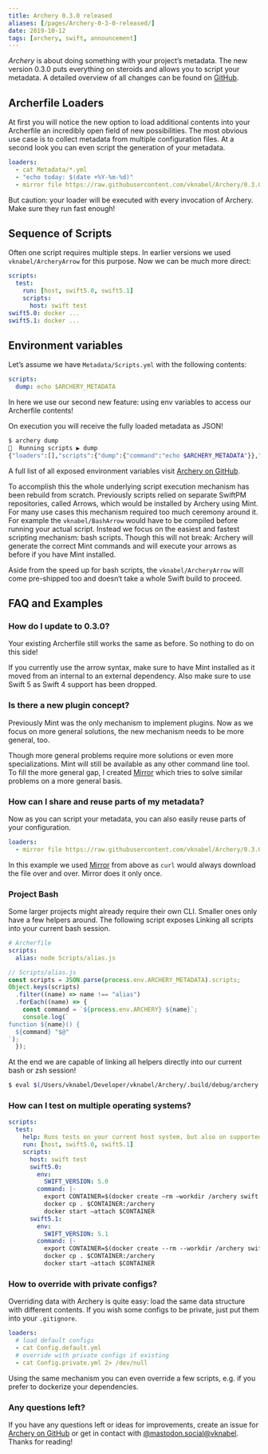 ```yaml
---
title: Archery 0.3.0 released
aliases: [/pages/Archery-0-3-0-released/]
date: 2019-10-12
tags: [archery, swift, announcement]
---
```


_Archery_ is about doing something with your project’s metadata. The new version 0.3.0 puts everything on steroids and allows you to script your metadata.
A detailed overview of all changes can be found on [GitHub](https://github.com/vknabel/Archery/blob/master/CHANGELOG.md#021).

## Archerfile Loaders

At first you will notice the new option to load additional contents into your Archerfile an incredibly open field of new possibilities.
The most obvious use case is to collect metadata from multiple configuration files.
At a second look you can even script the generation of your metadata.

```yaml
loaders:
  - cat Metadata/*.yml
  - "echo today: $(date +%Y-%m-%d)"
  - mirror file https://raw.githubusercontent.com/vknabel/Archery/0.3.0/Examples/MapSwiftTargetsToScripts.yml
```

But caution: your loader will be executed with every invocation of Archery. Make sure they run fast enough!

## Sequence of Scripts

Often one script requires multiple steps. In earlier versions we used `vknabel/ArcheryArrow` for this purpose. Now we can be much more direct:

```yaml
scripts:
  test:
    run: [host, swift5.0, swift5.1]
    scripts:
      host: swift test
swift5.0: docker ...
swift5.1: docker ...
```

## Environment variables

Let’s assume we have `Metadata/Scripts.yml` with the following contents:

```yaml
scripts:
  dump: echo $ARCHERY_METADATA
```

In here we use our second new feature: using env variables to access our Archerfile contents!

On execution you will receive the fully loaded metadata as JSON!

```bash
$ archery dump
🏹  Running scripts ▶︎ dump
{"loaders":[],"scripts":{"dump":{"command":"echo $ARCHERY_METADATA"}},"today":"2019-10-10"}
```

A full list of all exposed environment variables visit [Archery on GitHub](https://github.com/vknabel/Archery).

To accomplish this the whole underlying script execution mechanism has been rebuild from scratch.
Previously scripts relied on separate SwiftPM repositories, called Arrows, which would be installed by Archery using Mint. For many use cases this mechanism required too much ceremony around it. For example the `vknabel/BashArrow` would have to be compiled before running your actual script.
Instead we focus on the easiest and fastest scripting mechanism: bash scripts.
Though this will not break: Archery will generate the correct Mint commands and will execute your arrows as before if you have Mint installed.

Aside from the speed up for bash scripts, the `vknabel/ArcheryArrow` will come pre-shipped too and doesn‘t take a whole Swift build to proceed.

## FAQ and Examples

### How do I update to 0.3.0?

Your existing Archerfile still works the same as before. So nothing to do on this side!

If you currently use the arrow syntax, make sure to have Mint installed as it moved from an internal to an external dependency. Also make sure to use Swift 5 as Swift 4 support has been dropped.

### Is there a new plugin concept?

Previously Mint was the only mechanism to implement plugins. Now as we focus on more general solutions, the new mechanism needs to be more general, too.

Though more general problems require more solutions or even more specializations. Mint will still be available as any other command line tool. To fill the more general gap, I created [Mirror](https://github.com/vknabel/mirror-sh) which tries to solve similar problems on a more general basis.

### How can I share and reuse parts of my metadata?

Now as you can script your metadata, you can also easily reuse parts of your configuration.

```yaml
loaders:
  - mirror file https://raw.githubusercontent.com/vknabel/Archery/0.3.0/Examples/TestingOnMultiplePlatforms.yml
```

In this example we used [Mirror](https://github.com/vknabel/mirror-sh) from above as `curl` would always download the file over and over. Mirror does it only once.

### Project Bash

Some larger projects might already require their own CLI. Smaller ones only have a few helpers around.
The following script exposes
Linking all scripts into your current bash session.

```yaml
# Archerfile
scripts:
  alias: node Scripts/alias.js
```

```javascript
// Scripts/alias.js
const scripts = JSON.parse(process.env.ARCHERY_METADATA).scripts;
Object.keys(scripts)
  .filter((name) => name !== "alias")
  .forEach((name) => {
    const command = `${process.env.ARCHERY} ${name}`;
    console.log(`
function ${name}() {
  ${command} "$@"
`);
  });
```

At the end we are capable of linking all helpers directly into our current bash or zsh session!

```bash
$ eval $(/Users/vknabel/Developer/vknabel/Archery/.build/debug/archery alias)
```

### How can I test on multiple operating systems?

```yaml
scripts:
  test:
    help: Runs tests on your current host system, but also on supported linux versions
    run: [host, swift5.0, swift5.1]
    scripts:
      host: swift test
      swift5.0:
        env:
          SWIFT_VERSION: 5.0
        command: |-
          export CONTAINER=$(docker create —rm —workdir /archery swift:$SWIFT_VERSION swift test)
          docker cp . $CONTAINER:/archery
          docker start —attach $CONTAINER
      swift5.1:
        env:
          SWIFT_VERSION: 5.1
        command: |-
          export CONTAINER=$(docker create --rm --workdir /archery swift:$SWIFT_VERSION swift test)
          docker cp . $CONTAINER:/archery
          docker start —attach $CONTAINER
```

### How to override with private configs?

Overriding data with Archery is quite easy: load the same data structure with different contents. If you wish some configs to be private, just put them into your `.gitignore`.

```yaml
loaders:
  # load default configs
  - cat Config.default.yml
  # override with private configs if existing
  - cat Config.private.yml 2> /dev/null
```

Using the same mechanism you can even override a few scripts, e.g. if you prefer to dockerize your dependencies.

### Any questions left?

If you have any questions left or ideas for improvements, create an issue for [Archery on GitHub](https://github.com/vknabel/Archery) or get in contact with [@mastodon.social@vknabel](https://mastodon.social/@vknabel). Thanks for reading!
